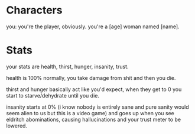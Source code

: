 # Characters

you: you're the player, obviously. you're a [age] woman named [name].

# Stats

your stats are health, thirst, hunger, insanity, trust.

health is 100% normally, you take damage from shit and then you die.

thirst and hunger basically act like you'd expect, when they get to 0 you start to starve/dehydrate until you die.

insanity starts at 0% (i know nobody is entirely sane and pure sanity would seem alien to us but this is a video game) and goes up when you see eldritch abominations, causing hallucinations and your trust meter to be lowered.
